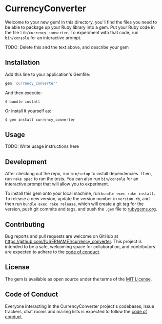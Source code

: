 # CurrencyConverter

Welcome to your new gem! In this directory, you'll find the files you need to be able to package up your Ruby library into a gem. Put your Ruby code in the file `lib/currency_converter`. To experiment with that code, run `bin/console` for an interactive prompt.

TODO: Delete this and the text above, and describe your gem

## Installation

Add this line to your application's Gemfile:

```ruby
gem 'currency_converter'
```

And then execute:

    $ bundle install

Or install it yourself as:

    $ gem install currency_converter

## Usage

TODO: Write usage instructions here

## Development

After checking out the repo, run `bin/setup` to install dependencies. Then, run `rake spec` to run the tests. You can also run `bin/console` for an interactive prompt that will allow you to experiment.

To install this gem onto your local machine, run `bundle exec rake install`. To release a new version, update the version number in `version.rb`, and then run `bundle exec rake release`, which will create a git tag for the version, push git commits and tags, and push the `.gem` file to [rubygems.org](https://rubygems.org).

## Contributing

Bug reports and pull requests are welcome on GitHub at https://github.com/[USERNAME]/currency_converter. This project is intended to be a safe, welcoming space for collaboration, and contributors are expected to adhere to the [code of conduct](https://github.com/[USERNAME]/currency_converter/blob/master/CODE_OF_CONDUCT.md).


## License

The gem is available as open source under the terms of the [MIT License](https://opensource.org/licenses/MIT).

## Code of Conduct

Everyone interacting in the CurrencyConverter project's codebases, issue trackers, chat rooms and mailing lists is expected to follow the [code of conduct](https://github.com/[USERNAME]/currency_converter/blob/master/CODE_OF_CONDUCT.md).
